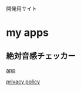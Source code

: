 開発用サイト

# my apps
## 絶対音感チェッカー
[app](https://apps.apple.com/jp/app/%E7%B5%B6%E5%AF%BE%E9%9F%B3%E6%84%9F%E3%83%81%E3%82%A7%E3%83%83%E3%82%AB%E3%83%BC/id1605432862)

[privacy policy](/privacyPolicy/絶対音感チェッカー.md)

